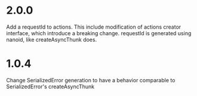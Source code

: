 # 2.0.0
Add a requestId to actions. This include modification of actions creator interface, which introduce a breaking change.
requestId is generated using nanoid, like createAsyncThunk does.

# 1.0.4
Change SerializedError generation to have a behavior comparable to SerializedError's createAsyncThunk 